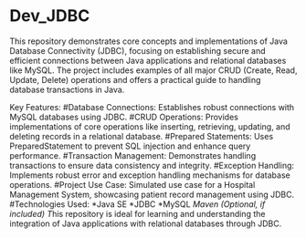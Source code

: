 # Dev_JDBC
This repository demonstrates core concepts and implementations of Java Database Connectivity (JDBC), focusing on establishing secure and efficient connections between Java applications and relational databases like MySQL. The project includes examples of all major CRUD (Create, Read, Update, Delete) operations and offers a practical guide to handling database transactions in Java.

Key Features:
#Database Connections: Establishes robust connections with MySQL databases using JDBC.
#CRUD Operations: Provides implementations of core operations like inserting, retrieving, updating, and deleting records in a relational database.
#Prepared Statements: Uses PreparedStatement to prevent SQL injection and enhance query performance.
#Transaction Management: Demonstrates handling transactions to ensure data consistency and integrity.
#Exception Handling: Implements robust error and exception handling mechanisms for database operations.
#Project Use Case: Simulated use case for a Hospital Management System, showcasing patient record management using JDBC.
#Technologies Used:
*Java SE
*JDBC
*MySQL
*Maven (Optional, if included)
T*his repository is ideal for learning and understanding the integration of Java applications with relational databases through JDBC.
